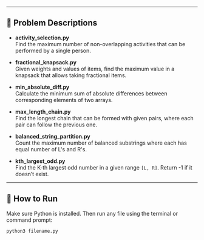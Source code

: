 
---

## 📝 Problem Descriptions

- **activity_selection.py**  
  Find the maximum number of non-overlapping activities that can be performed by a single person.

- **fractional_knapsack.py**  
  Given weights and values of items, find the maximum value in a knapsack that allows taking fractional items.

- **min_absolute_diff.py**  
  Calculate the minimum sum of absolute differences between corresponding elements of two arrays.

- **max_length_chain.py**  
  Find the longest chain that can be formed with given pairs, where each pair can follow the previous one.

- **balanced_string_partition.py**  
  Count the maximum number of balanced substrings where each has equal number of L's and R's.

- **kth_largest_odd.py**  
  Find the K-th largest odd number in a given range `[L, R]`. Return -1 if it doesn’t exist.

---

## 🚀 How to Run

Make sure Python is installed. Then run any file using the terminal or command prompt:

```bash
python3 filename.py
